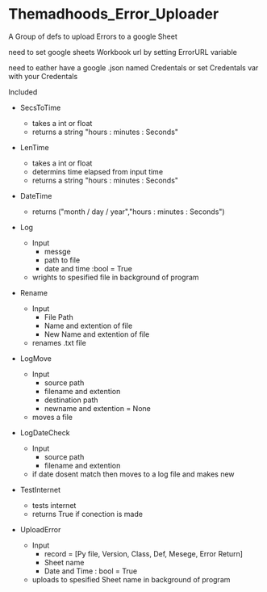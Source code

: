 # Themadhoods_Error_Uploader
A Group of defs to upload Errors to a google Sheet


need to set google sheets Workbook url by setting ErrorURL variable

need to eather have a google .json named Credentals or set Credentals var with your Credentals

Included
+ SecsToTime
    - takes a int or float
    - returns a string "hours : minutes : Seconds"
      
+ LenTime
    - takes a int or float
    - determins time elapsed from input time
    - returns a string "hours : minutes : Seconds"
      
+ DateTime
    - returns ("month / day / year","hours : minutes : Seconds")
      
+ Log
    - Input
        * messge
        * path to file
        * date and time :bool = True
    - wrights to spesified file in background of program
      
+ Rename
    - Input
        * File Path
        * Name and extention of file
        * New Name and extention of file
    - renames .txt file
      
+ LogMove
    - Input
        * source path
        * filename and extention
        * destination path
        * newname and extention = None
    - moves a file
      
+ LogDateCheck
    - Input
        * source path
        * filename and extention
    - if date dosent match then moves to a log file and makes new
      
+ TestInternet
    - tests internet
    - returns True if conection is made
      
+ UploadError
    - Input
        * record = [Py file, Version, Class, Def, Mesege, Error Return]
        * Sheet name
        * Date and Time : bool = True
    - uploads to spesified Sheet name in background of program













